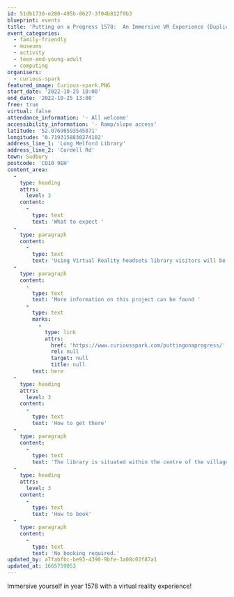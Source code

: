 ```yaml
---
id: 51db1730-e280-495b-8627-3f04b812f9b3
blueprint: events
title: 'Putting on a Progress 1578:  An Immersive VR Experience (Duplicated)'
event_categories:
  - family-friendly
  - museums
  - activity
  - teen-and-young-adult
  - computing
organisers:
  - curious-spark
featured_image: Curious-spark.PNG
start_date: '2022-10-25 10:00'
end_date: '2022-10-25 13:00'
free: true
virtual: false
attendance_information: '- All welcome'
accessibility_information: '- Ramp/slope access'
latitude: '52.07690593545871'
longitude: '0.7193158830274102'
address_line_1: 'Long Melford Library'
address_line_2: 'Cordell Rd'
town: Sudbury
postcode: 'CO10 9EH'
content_area:
  -
    type: heading
    attrs:
      level: 3
    content:
      -
        type: text
        text: 'What to expect '
  -
    type: paragraph
    content:
      -
        type: text
        text: 'Using Virtual Reality headsets library visitors will be transported to 1578 when Queen Elizabeth I visited Suffolk. Audiences will enter an Elizabethan world where they will bear witness to privy council conversations and royal entertainment; enlightening, emboldening and enhancing understanding of this fascinating age. You will be challenged to find several ‘hot spots’ to access links to delve deeper into the fascinating history of 1578. '
  -
    type: paragraph
    content:
      -
        type: text
        text: 'More information on this project can be found '
      -
        type: text
        marks:
          -
            type: link
            attrs:
              href: 'https://www.curiousspark.com/puttingonaprogress/'
              rel: null
              target: null
              title: null
        text: here
  -
    type: heading
    attrs:
      level: 3
    content:
      -
        type: text
        text: 'How to get there'
  -
    type: paragraph
    content:
      -
        type: text
        text: 'The library is situated within the centre of the village with Sudbury being the closest train station and bus stop being only 150m from the library.'
  -
    type: heading
    attrs:
      level: 3
    content:
      -
        type: text
        text: 'How to book'
  -
    type: paragraph
    content:
      -
        type: text
        text: 'No booking required.'
updated_by: a7fabfbc-be93-4390-9bfe-3a08c02f87a1
updated_at: 1665759053
---
```

Immersive yourself in year 1578 with a virtual reality experience!